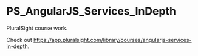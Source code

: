 # PS_AngularJS_Services_InDepth
PluralSight course work.

Check out https://app.pluralsight.com/library/courses/angularjs-services-in-depth.
